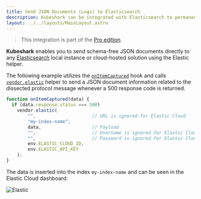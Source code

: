 ```yaml
---
title: Send JSON Documents (Logs) to Elasticsearch
description: Kubeshark can be integrated with Elasticsearch to permanently store and search traffic logs.
layout: ../../layouts/MainLayout.astro
---
```


> This integration is part of the [Pro edition](https://kubeshark.co/pricing).

**Kubeshark** enables you to send schema-free JSON documents directly to any [Elasticsearch](https://en.wikipedia.org/wiki/Elasticsearch) local instance or cloud-hosted solution using the Elastic helper.

The following example utilizes the [`onItemCaptured`](/en/automation_hooks#onitemcaptureddata-object) hook and calls [`vendor.elastic`](/en/automation_helpers#vendorelasticurl-string-index-string-data-object-username-string-password-string-cloudid-string-apikey-string-servicetoken-string-certificatefingerprint-string) helper to send a JSON document information related to the dissected protocol message whenever a 500 response code is returned.

```js
function onItemCaptured(data) {
  if (data.response.status === 500)
    vendor.elastic(
        "",                     // URL is ignored for Elastic Cloud
        "my-index-name",
        data,                   // Payload
        "",                     // Username is ignored for Elastic Cloud
        "",                     // Password is ignored for Elastic Cloud
        env.ELASTIC_CLOUD_ID,
        env.ELASTIC_API_KEY
    );
}
```

The data is inserted into the index `my-index-name` and can be seen in the Elastic Cloud dashboard:

![Elastic](/elastic.png)

